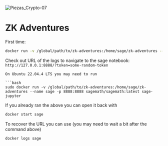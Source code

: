 ![Piezas_Crypto-07](https://github.com/user-attachments/assets/46205972-9536-4ce2-a47e-213d371703fa)

# ZK Adventures
First time:
```bash
docker run -v /global/path/to/zk-adventures:/home/sage/zk-adventures --name sage -p 8888:8888 sagemath/sagemath:latest sage-jupyter
```
Check out URL of the logs to navigate to the sage notebook: `http://127.0.0.1:8888/?token=some-random-token`

```
On Ubuntu 22.04.4 LTS you may need to run

```bash
sudo docker run -v /global/path/to/zk-adventures:/home/sage/zk-adventures --name sage -p 8888:8888 sagemath/sagemath:latest sage-jupyter
```

If you already ran the above you can open it back with

```bash
docker start sage
```

To recover the URL you can use (you may need to wait a bit after the command above)
```bash
docker logs sage
```


